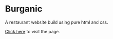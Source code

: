# Burganic
A restaurant website build using pure html and css.

[Click here](https://shobhitsahoo.github.io/Burganic/) to visit the page.
